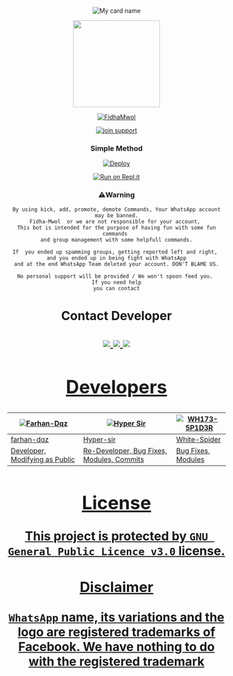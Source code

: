 <div align="center">

![My card name](https://cardivo.vercel.app/api?name=Fidha%20Mwol&description=Hi,%20Welcome%20To%20Fidha%20Mwol%20WhatsApp%20Bot%20Repo%20❤&image=https://i.imgur.com/bBKeJKo.jpeg?q=tbn:ANd9GcR7aMC3bf4bg4l_nhYS2Un9FXbFYcB4T83Shjk8xSUZDh_D61LFpzbpeqLW&s=10?v=4&backgroundColor=%23ecf0f1&instagram=hyper_sir_&github=Hypersir&)

<div align="center">
  <img border-radius: 15px src="https://i.imgur.com/iQHffk6.jpeg" width="200" height="200"/>
  <p align="center">
<a href="#"><img title="FidhaMwol" src="https://img.shields.io/badge/HYPER SIR-pink?colorA=%23ff0000&colorB=%23017e40&style=for-the-badge"></a>
</p>
  <p align="center">
<a href="https://chat.whatsapp.com/DwfuSbumUA3DoXYyyNlPSt"><img title="join support" src="https://img.shields.io/badge/join_support-afnanplk/pinkymwol?color=black&style=for-the-badge&logo=whatsapp"></a>
</p>
</div>
<p align="center">

</p>
<div align="center">

  ### Simple Method
  
[![Deploy](https://www.herokucdn.com/deploy/button.svg)](https://heroku.com/deploy?template=https://github.com/Hypersir/Fidha-Mwol) 
  
[![Run on Repl.it](https://repl.it/badge/github/quiec/whatsAlfa)](https://replit.com/@Hypersir/FidhaMwolqr)

### ⚠️Warning
```
By using kick, add, promote, demote Commands, Your WhatsApp account may be banned.
Fidha-Mwol  or we are not responsible for your account, 
This bot is intended for the purpose of having fun with some fun commands 
and group management with some helpfull commands.

If  you ended up spamming groups, getting reported left and right, 
and you ended up in being fight with WhatsApp
and at the end WhatsApp Team deleted your account. DON'T BLAME US.

No personal support will be provided / We won't spoon feed you. 
If you need help
you can contact
```
<h1 align="center"> Contact Developer
<p align="center">

  <a href="https://wa.me/917025967090"><img src="https://img.shields.io/badge/WhatsApp-25D366?style=for-the-badge&logo=whatsapp&logoColor=white" />
  <a href="https://instagram.com/hyper_sir_"><img src="https://img.shields.io/badge/Instagram-E4405F?style=for-the-badge&logo=instagram&logoColor=white" />
  <a href="https://github.com/Hypersir"><img src="https://img.shields.io/badge/-GitHub-black?style=flat-square&logo=github" /> 
  

## Developers
  <div align="center">
    
  [![Farhan-Dqz](https://github.com/farhan-dqz.png?size=100)](https://github.com/farhan-dqz) | [![Hyper Sir](https://github.com/Hypersir.png?size=100)](https://github.com/Hypersir) |  [![WH173-5P1D3R](https://github.com/WH173-5P1D3R.png?size=100)](https://github.com/WH173-5P1D3R) 
----|----|----
[farhan-dqz](https://github.com/farhan-dqz) | [Hyper-sir](https://github.com/Hypersir) | [White-Spider](https://github.com/WH173-5P1D3R)
Developer, Modifying as Public | Re-Developer, Bug Fixes, Modules, Commits |  Bug Fixes, Modules
  </div>
    
## License
This project is protected by `GNU General Public Licence v3.0` license.

### Disclaimer
`WhatsApp` name, its variations and the logo are registered trademarks of Facebook. We have nothing to do with the registered trademark
